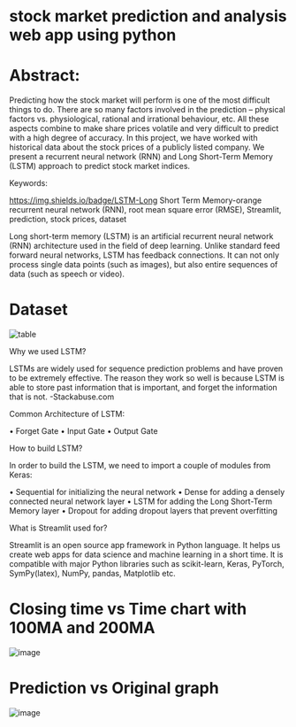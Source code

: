 # stock market prediction and analysis web app using python

# Abstract:

Predicting how the stock market will perform is one of the most difficult things to do. There are so many factors involved in the prediction – physical factors vs. physiological, rational and irrational behaviour, etc. All these aspects combine to make share prices volatile and very difficult to predict with a high degree of accuracy. In this project, we have worked with historical data about the stock prices of a publicly listed company. We present a recurrent neural network (RNN) and Long Short-Term Memory (LSTM) approach to predict stock market indices. 

Keywords:

https://img.shields.io/badge/LSTM-Long Short Term Memory-orange recurrent neural network (RNN), root mean square error (RMSE), Streamlit, prediction, stock prices, dataset

Long short-term memory (LSTM) is an artificial recurrent neural network (RNN) architecture used in the field of deep learning. Unlike standard feed forward neural networks, LSTM has feedback connections. It can not only process single data points (such as images), but also entire sequences of data (such as speech or video).

# Dataset
![table](https://user-images.githubusercontent.com/80147820/174331662-63fbec90-b2e5-48bd-bb66-02b10ed097b2.jpg)


Why we used LSTM?

LSTMs are widely used for sequence prediction problems and have proven to be extremely effective. The reason they work so well is because LSTM is able to store past information that is important, and forget the information that is not. -Stackabuse.com

Common Architecture of LSTM:

•	Forget Gate
•	Input Gate
•	Output Gate

How to build LSTM?

In order to build the LSTM, we need to import a couple of modules from Keras:

•	Sequential for initializing the neural network
•	Dense for adding a densely connected neural network layer
•	LSTM for adding the Long Short-Term Memory layer
•	Dropout for adding dropout layers that prevent overfitting

What is Streamlit used for?

Streamlit is an open source app framework in Python language. It helps us create web apps for data science and machine learning in a short time. It is compatible with major Python libraries such as scikit-learn, Keras, PyTorch, SymPy(latex), NumPy, pandas, Matplotlib etc.

# Closing time vs Time chart with 100MA and 200MA

![image](https://user-images.githubusercontent.com/80147820/174331886-0fe84f04-aafd-4efe-9639-f3618f6474ef.png)

# Prediction vs Original graph

![image](https://user-images.githubusercontent.com/80147820/174332006-1c2040bd-9ba0-4cca-8e1e-d17a9295cae7.png)

